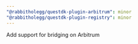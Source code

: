```yaml
---
"@rabbitholegg/questdk-plugin-arbitrum": minor
"@rabbitholegg/questdk-plugin-registry": minor
---
```


Add support for bridging on Arbitrum
